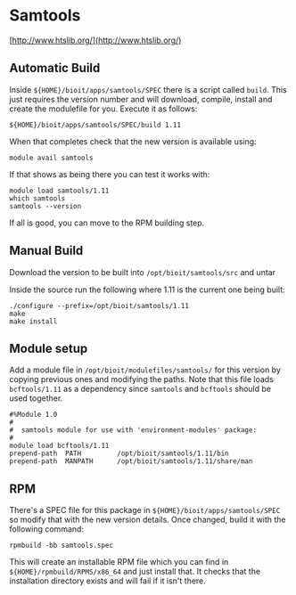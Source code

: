 # Samtools

[http://www.htslib.org/](http://www.htslib.org/)

## Automatic Build

Inside `${HOME}/bioit/apps/samtools/SPEC` there is a script called `build`. This just requires the version number and will download, compile, install and create the modulefile for you. Execute it as follows:

    ${HOME}/bioit/apps/samtools/SPEC/build 1.11

When that completes check that the new version is available using:

    module avail samtools

If that shows as being there you can test it works with:

    module load samtools/1.11
    which samtools
    samtools --version

If all is good, you can move to the RPM building step.

## Manual Build

Download the version to be built into `/opt/bioit/samtools/src` and untar

Inside the source run the following where 1.11 is the current one being built:

    ./configure --prefix=/opt/bioit/samtools/1.11
    make
    make install

## Module setup

Add a module file in `/opt/bioit/modulefiles/samtools/` for this version by copying previous ones and modifying the paths. Note that this file loads `bcftools/1.11` as a dependency since `samtools` and `bcftools` should be used together.

    #%Module 1.0
    #
    #  samtools module for use with 'environment-modules' package:
    #
    module load bcftools/1.11
    prepend-path  PATH         /opt/bioit/samtools/1.11/bin
    prepend-path  MANPATH      /opt/bioit/samtools/1.11/share/man

## RPM

There's a SPEC file for this package in `${HOME}/bioit/apps/samtools/SPEC` so modify that with the new version details. Once changed, build it with the following command:

    rpmbuild -bb samtools.spec

This will create an installable RPM file which you can find in `${HOME}/rpmbuild/RPMS/x86_64` and just install that. It checks that the installation directory exists and will fail if it isn't there.
